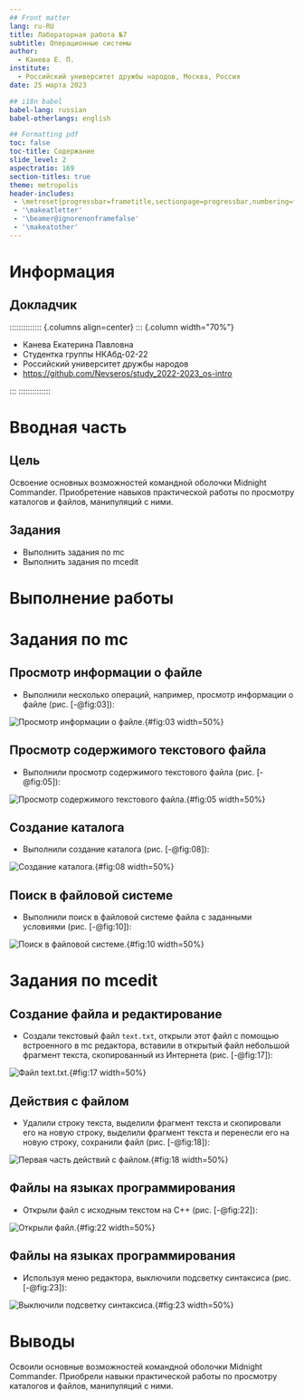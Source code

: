 ```yaml
---
## Front matter
lang: ru-RU
title: Лабораторная работа №7
subtitle: Операционные системы
author:
  - Канева Е. П.
institute:
  - Российский университет дружбы народов, Москва, Россия
date: 25 марта 2023

## i18n babel
babel-lang: russian
babel-otherlangs: english

## Formatting pdf
toc: false
toc-title: Содержание
slide_level: 2
aspectratio: 169
section-titles: true
theme: metropolis
header-includes:
 - \metroset{progressbar=frametitle,sectionpage=progressbar,numbering=fraction}
 - '\makeatletter'
 - '\beamer@ignorenonframefalse'
 - '\makeatother'
---
```


# Информация

## Докладчик

:::::::::::::: {.columns align=center}
::: {.column width="70%"}

  * Канева Екатерина Павловна
  * Студентка группы НКАбд-02-22
  * Российский университет дружбы народов
  * <https://github.com/Nevseros/study_2022-2023_os-intro>

:::
::::::::::::::

# Вводная часть

## Цель

Освоение основных возможностей командной оболочки Midnight Commander. Приобретение навыков практической работы по просмотру каталогов и файлов, манипуляций с ними.

## Задания

- Выполнить задания по mc
- Выполнить задания по mcedit

# Выполнение работы

# Задания по mc

## Просмотр информации о файле

* Выполнили несколько операций, например, просмотр информации о файле (рис. [-@fig:03]):

![Просмотр информации о файле.](image/03.png){#fig:03 width=50%}

## Просмотр содержимого текстового файла

* Выполнили просмотр содержимого текстового файла (рис. [-@fig:05]):

![Просмотр содержимого текстового файла.](image/05.png){#fig:05 width=50%}

## Создание каталога

* Выполнили создание каталога (рис. [-@fig:08]):

![Создание каталога.](image/08.png){#fig:08 width=50%}

## Поиск в файловой системе

* Выполнили поиск в файловой системе файла с заданными условиями (рис. [-@fig:10]):

![Поиск в файловой системе.](image/10.png){#fig:10 width=50%}

# Задания по mcedit

## Создание файла и редактирование

* Создали текстовый файл `text.txt`, открыли этот файл с помощью встроенного в mc редактора, вставили в открытый файл небольшой фрагмент текста, скопированный из Интернета (рис. [-@fig:17]):

![Файл `text.txt`.](image/17.png){#fig:17 width=50%}

## Действия с файлом

* Удалили строку текста, выделили фрагмент текста и скопировали его на новую строку, выделили фрагмент текста и перенесли его на новую строку, сохранили файл (рис. [-@fig:18]):

![Первая часть действий с файлом.](image/18.png){#fig:18 width=50%}

## Файлы на языках программирования

* Открыли файл с исходным текстом на C++ (рис. [-@fig:22]):

![Открыли файл.](image/22.png){#fig:22 width=50%}

## Файлы на языках программирования

* Используя меню редактора, выключили подсветку синтаксиса (рис. [-@fig:23]):

![Выключили подсветку синтаксиса.](image/23.png){#fig:23 width=50%}

# Выводы

Освоили основные возможностей командной оболочки Midnight Commander. Приобрели навыки практической работы по просмотру каталогов и файлов, манипуляций с ними.
